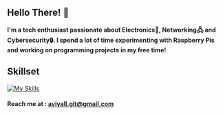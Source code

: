 ## Hello There! 👋

**I'm a tech enthusiast passionate about Electronics📡, Networking🖧 and Cybersecurity🔒. I spend a lot of time experimenting with Raspberry Pis and working on programming projects in my free time!**
## Skillset
[![My Skills](https://skillicons.dev/icons?i=linux,arduino,bash,raspberrypi,powershell,py,debian,cpp,ubuntu,java,mysql,html)](https://github.com/aviyall/aviyall)

#### Reach me at : aviyall.git@gmail.com

